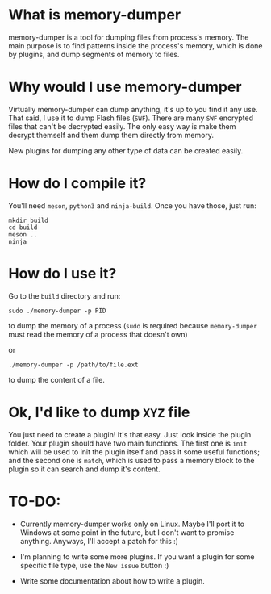What is memory-dumper
=============

memory-dumper is a tool for dumping files from process's memory.
The main purpose is to find patterns inside the process's memory,
which is done by plugins, and dump segments of memory to files.

Why would I use memory-dumper
=============

Virtually memory-dumper can dump anything, it's up to you find it
any use. That said, I use it to dump Flash files (```SWF```). There are
many ```SWF``` encrypted files that can't be decrypted easily. The only
easy way is make them decrypt themself and them dump them directly
from memory.

New plugins for dumping any other type of data can be created
easily.

How do I compile it?
=============

You'll need `meson`, `python3` and `ninja-build`. Once you have those, just run:

    mkdir build
    cd build
    meson ..
    ninja

How do I use it?
=============

Go to the `build` directory and run:

    sudo ./memory-dumper -p PID

to dump the memory of a process (`sudo` is required because `memory-dumper` must read the
memory of a process that doesn't own)

or

    ./memory-dumper -p /path/to/file.ext

to dump the content of a file.

Ok, I'd like to dump ```XYZ``` file
=============

You just need to create a plugin! It's that easy. Just look inside
the plugin folder. Your plugin should have two main functions.
The first one is ```init``` which will be used to init the plugin
itself and pass it some useful functions; and the second one is ```match```,
which is used to pass a memory block to the plugin so it can search
and dump it's content.

TO-DO:
=============

* Currently memory-dumper works only on Linux. Maybe I'll port it to
Windows at some point in the future, but I don't want to promise
anything. Anyways, I'll accept a patch for this :)

* I'm planning to write some more plugins. If you want a plugin for
some specific file type, use the ```New issue``` button :)

* Write some documentation about how to write a plugin.
